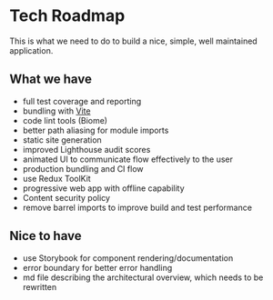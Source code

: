 # Tech Roadmap

This is what we need to do to build a nice, simple, well maintained application.

## What we have

- full test coverage and reporting
- bundling with [Vite](https://vitejs.dev)
- code lint tools (Biome)
- better path aliasing for module imports
- static site generation
- improved Lighthouse audit scores
- animated UI to communicate flow effectively to the user
- production bundling and CI flow
- use Redux ToolKit
- progressive web app with offline capability
- Content security policy
- remove barrel imports to improve build and test performance

## Nice to have

- use Storybook for component rendering/documentation
- error boundary for better error handling
- md file describing the architectural overview, which needs to be rewritten
